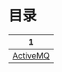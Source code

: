 # 目录

|                              1                               |
| :----------------------------------------------------------: |
| [ActiveMQ](https://github.com/andochiwa/Message-Middleware-Notes/tree/master/ActiveMQ) |

